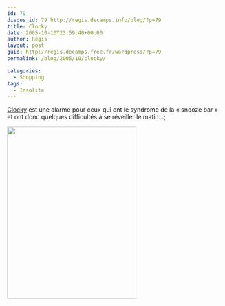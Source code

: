 ```yaml
---
id: 79
disqus_id: 79 http://regis.decamps.info/blog/?p=79
title: Clocky
date: 2005-10-10T23:59:40+00:00
author: Régis
layout: post
guid: http://regis.decamps.free.fr/wordpress/?p=79
permalink: /blog/2005/10/clocky/

categories:
  - Shopping
tags:
  - Insolite
---
```

[Clocky](http://www.clocky.net/) est une alarme pour ceux qui ont le syndrome de la « snooze bar » et ont donc quelques difficultés à se réveiller le matin…;

<img src="http://web.media.mit.edu/~nanda//design/electronics/clocky/pictures/clocky_march.jpg" height="400" width="300" />
